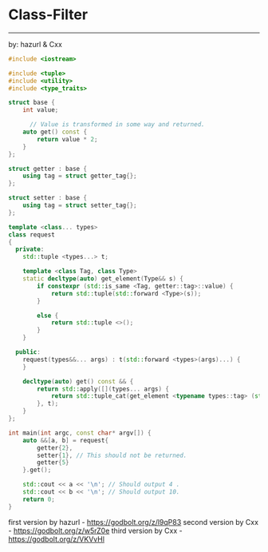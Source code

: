 # Class-Filter
- - - - - - - - - - - - - -  - - - - - - - - - - - - - - - - - - - - - - - - -
by: hazurl & Cxx
```cpp
#include <iostream>

#include <tuple>
#include <utility>
#include <type_traits>

struct base {
	int value;

      // Value is transformed in some way and returned.
	auto get() const {
		return value * 2;
	}
};

struct getter : base {
	using tag = struct getter_tag{};
};

struct setter : base {
	using tag = struct setter_tag{};
};

template <class... types>
class request
{
  private:
	std::tuple <types...> t;

	template <class Tag, class Type>
	static decltype(auto) get_element(Type&& s) {
		if constexpr (std::is_same <Tag, getter::tag>::value) {
			return std::tuple(std::forward <Type>(s));
		}

		else {
			return std::tuple <>();
		}
	}

  public:
	request(types&&... args) : t(std::forward <types>(args)...) {
	}

	decltype(auto) get() const && {
		return std::apply([](types... args) {
			return std::tuple_cat(get_element <typename types::tag> (std::move(args.get()))...);
		}, t);
	}
};

int main(int argc, const char* argv[]) {
    auto &&[a, b] = request{
	    getter{2},
	    setter{1}, // This should not be returned.
	    getter{5}
    }.get();

    std::cout << a << '\n'; // Should output 4 .
    std::cout << b << '\n'; // Should output 10.
    return 0;
}
```
first version by hazurl - https://godbolt.org/z/l9qP83
second version by Cxx - https://godbolt.org/z/w5rZ0e
third version by Cxx - https://godbolt.org/z/VKVvHl

